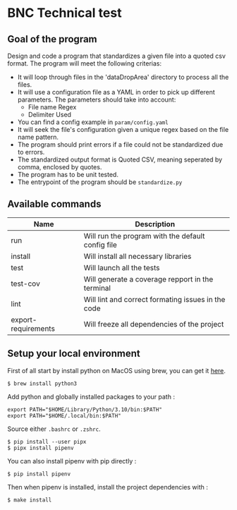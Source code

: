 # BNC Technical test

## Goal of the program

Design and code a program that standardizes a given file into a quoted csv format. The program will meet the following
criterias:

- It will loop through files in the 'dataDropArea' directory to process all the files.
- It will use a configuration file as a YAML in order to pick up different parameters. The parameters should take into
  account:
    - File name Regex
    - Delimiter Used
- You can find a config example in `param/config.yaml`
- It will seek the file's configuration given a unique regex based on the file name pattern.
- The program should print errors if a file could not be standardized due to errors.
- The standardized output format is Quoted CSV, meaning seperated by comma, enclosed by quotes.
- The program has to be unit tested.
- The entrypoint of the program should be `standardize.py`

## Available commands

| Name                | Description                                        |
|---------------------|----------------------------------------------------|
| run                 | Will run the program with the default config file  |
| install             | Will install all necessary libraries               |
| test                | Will launch all the tests                          |
| test-cov            | Will generate a coverage repport in the terminal   |
| lint                | Will lint and correct formating issues in the code |
| export-requirements | Will freeze all dependencies of the project        |

## Setup your local environment

First of all start by install python on MacOS using brew, you can get it [here](https://brew.sh).

```
$ brew install python3
```

Add python and globally installed packages to your path :

```
export PATH="$HOME/Library/Python/3.10/bin:$PATH"
export PATH="$HOME/.local/bin:$PATH"
```

Source either `.bashrc` or `.zshrc`.

```
$ pip install --user pipx
$ pipx install pipenv
```

You can also install pipenv with pip directly :

```
$ pip install pipenv
```

Then when pipenv is installed, install the project dependencies with :

```
$ make install
```
